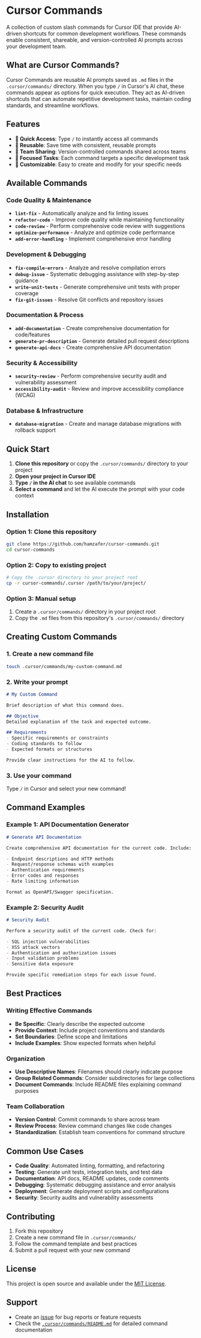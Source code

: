# Cursor Commands

A collection of custom slash commands for Cursor IDE that provide AI-driven shortcuts for common development workflows. These commands enable consistent, shareable, and version-controlled AI prompts across your development team.

## What are Cursor Commands?

Cursor Commands are reusable AI prompts saved as `.md` files in the `.cursor/commands/` directory. When you type `/` in Cursor's AI chat, these commands appear as options for quick execution. They act as AI-driven shortcuts that can automate repetitive development tasks, maintain coding standards, and streamline workflows.

## Features

- **🚀 Quick Access**: Type `/` to instantly access all commands
- **🔄 Reusable**: Save time with consistent, reusable prompts
- **👥 Team Sharing**: Version-controlled commands shared across teams
- **🎯 Focused Tasks**: Each command targets a specific development task
- **📝 Customizable**: Easy to create and modify for your specific needs

## Available Commands

### Code Quality & Maintenance
- **`lint-fix`** - Automatically analyze and fix linting issues
- **`refactor-code`** - Improve code quality while maintaining functionality
- **`code-review`** - Perform comprehensive code review with suggestions
- **`optimize-performance`** - Analyze and optimize code performance
- **`add-error-handling`** - Implement comprehensive error handling

### Development & Debugging
- **`fix-compile-errors`** - Analyze and resolve compilation errors
- **`debug-issue`** - Systematic debugging assistance with step-by-step guidance
- **`write-unit-tests`** - Generate comprehensive unit tests with proper coverage
- **`fix-git-issues`** - Resolve Git conflicts and repository issues

### Documentation & Process
- **`add-documentation`** - Create comprehensive documentation for code/features
- **`generate-pr-description`** - Generate detailed pull request descriptions
- **`generate-api-docs`** - Create comprehensive API documentation

### Security & Accessibility
- **`security-review`** - Perform comprehensive security audit and vulnerability assessment
- **`accessibility-audit`** - Review and improve accessibility compliance (WCAG)

### Database & Infrastructure
- **`database-migration`** - Create and manage database migrations with rollback support

## Quick Start

1. **Clone this repository** or copy the `.cursor/commands/` directory to your project
2. **Open your project in Cursor IDE**
3. **Type `/` in the AI chat** to see available commands
4. **Select a command** and let the AI execute the prompt with your code context

## Installation

### Option 1: Clone this repository
```bash
git clone https://github.com/hamzafer/cursor-commands.git
cd cursor-commands
```

### Option 2: Copy to existing project
```bash
# Copy the .cursor directory to your project root
cp -r cursor-commands/.cursor /path/to/your/project/
```

### Option 3: Manual setup
1. Create a `.cursor/commands/` directory in your project root
2. Copy the `.md` files from this repository's `.cursor/commands/` directory

## Creating Custom Commands

### 1. Create a new command file
```bash
touch .cursor/commands/my-custom-command.md
```

### 2. Write your prompt
```markdown
# My Custom Command

Brief description of what this command does.

## Objective
Detailed explanation of the task and expected outcome.

## Requirements
- Specific requirements or constraints
- Coding standards to follow
- Expected formats or structures

Provide clear instructions for the AI to follow.
```

### 3. Use your command
Type `/` in Cursor and select your new command!

## Command Examples

### Example 1: API Documentation Generator
```markdown
# Generate API Documentation

Create comprehensive API documentation for the current code. Include:

- Endpoint descriptions and HTTP methods
- Request/response schemas with examples
- Authentication requirements
- Error codes and responses
- Rate limiting information

Format as OpenAPI/Swagger specification.
```

### Example 2: Security Audit
```markdown
# Security Audit

Perform a security audit of the current code. Check for:

- SQL injection vulnerabilities
- XSS attack vectors
- Authentication and authorization issues
- Input validation problems
- Sensitive data exposure

Provide specific remediation steps for each issue found.
```

## Best Practices

### Writing Effective Commands
- **Be Specific**: Clearly describe the expected outcome
- **Provide Context**: Include project conventions and standards
- **Set Boundaries**: Define scope and limitations
- **Include Examples**: Show expected formats when helpful

### Organization
- **Use Descriptive Names**: Filenames should clearly indicate purpose
- **Group Related Commands**: Consider subdirectories for large collections
- **Document Commands**: Include README files explaining command purposes

### Team Collaboration
- **Version Control**: Commit commands to share across team
- **Review Process**: Review command changes like code changes
- **Standardization**: Establish team conventions for command structure

## Common Use Cases

- **Code Quality**: Automated linting, formatting, and refactoring
- **Testing**: Generate unit tests, integration tests, and test data
- **Documentation**: API docs, README updates, code comments
- **Debugging**: Systematic debugging assistance and error analysis
- **Deployment**: Generate deployment scripts and configurations
- **Security**: Security audits and vulnerability assessments

## Contributing

1. Fork this repository
2. Create a new command file in `.cursor/commands/`
3. Follow the command template and best practices
4. Submit a pull request with your new command

## License

This project is open source and available under the [MIT License](LICENSE).

## Support

- Create an [issue](https://github.com/hamzafer/cursor-commands/issues) for bug reports or feature requests
- Check the [`.cursor/commands/README.md`](.cursor/commands/README.md) for detailed command documentation